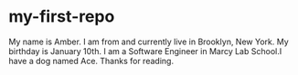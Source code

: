 # my-first-repo
My name is Amber. I am from and currently live in Brooklyn, New York. My birthday is January 10th. I am a Software Engineer in Marcy Lab School.I have a dog named Ace.
Thanks for reading.
